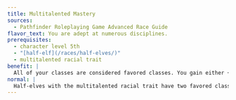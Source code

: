 ```yaml
---
title: Multitalented Mastery
sources:
  - Pathfinder Roleplaying Game Advanced Race Guide
flavor_text: You are adept at numerous disciplines.
prerequisites:
  - character level 5th
  - "[half-elf](/races/half-elves/)"
  - multitalented racial trait
benefit: |
  All of your classes are considered favored classes. You gain either +1 hit point or +1 skill point whenever you take a level in any class. Apply these bonuses retroactively for all class levels that have not yet gained one of these bonuses.
normal: |
  Half-elves with the multitalented racial trait have two favored classes.
---
```



